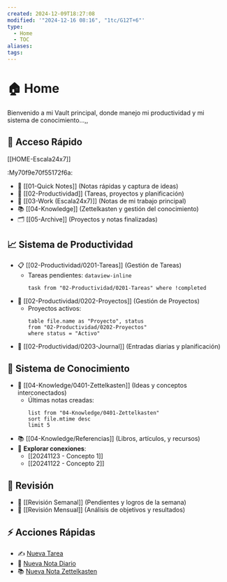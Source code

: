 ```yaml
---
created: 2024-12-09T18:27:08
modified: '"2024-12-16 08:16", "1tc/G12T+6"'
type:
  - Home
  - TOC
aliases: 
tags: 
---
```

# 🏠 Home
Bienvenido a mi Vault principal, donde manejo mi productividad y mi sistema de conocimiento...,,

## 🌟 Acceso Rápido

[[HOME-Escala24x7]]



:My70f9e70f55172f6a:


- 📝 [[01-Quick Notes]] (Notas rápidas y captura de ideas)
- 📅 [[02-Productividad]] (Tareas, proyectos y planificación)
- 💼 [[03-Work (Escala24x7)]] (Notas de mi trabajo principal)
- 📚 [[04-Knowledge]] (Zettelkasten y gestión del conocimiento)
- 🗂️ [[05-Archive]] (Proyectos y notas finalizadas)


## 📈 Sistema de Productividad
- 📋 [[02-Productividad/0201-Tareas]] (Gestión de Tareas)
  - Tareas pendientes: `dataview-inline` 
    ```dataview-inline
    task from "02-Productividad/0201-Tareas" where !completed
    ```
- 📂 [[02-Productividad/0202-Proyectos]] (Gestión de Proyectos)
  - Proyectos activos: 
    ```dataview-inline
    table file.name as "Proyecto", status
    from "02-Productividad/0202-Proyectos"
    where status = "Activo"
    ```
- 📓 [[02-Productividad/0203-Journal]] (Entradas diarias y planificación)


## 🧠 Sistema de Conocimiento
- 📂 [[04-Knowledge/0401-Zettelkasten]] (Ideas y conceptos interconectados)
  - Últimas notas creadas:
    ```dataview-inline
    list from "04-Knowledge/0401-Zettelkasten"
    sort file.mtime desc
    limit 5
    ```
- 📚 [[04-Knowledge/Referencias]] (Libros, artículos, y recursos)
- 🔗 **Explorar conexiones**: 
  - [[20241123 - Concepto 1]]
  - [[20241122 - Concepto 2]]

## 🔄 Revisión
- 📅 [[Revisión Semanal]] (Pendientes y logros de la semana)
- 📅 [[Revisión Mensual]] (Análisis de objetivos y resultados)


## ⚡ Acciones Rápidas
- ✍️ [Nueva Tarea](command:quickadd:add-tarea)
- 📓 [Nueva Nota Diario](command:templater:create-note)
- 📚 [Nueva Nota Zettelkasten](command:quickadd:add-zettel)


